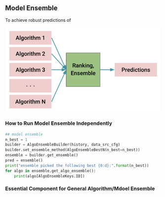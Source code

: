 
## Model Ensemble

To achieve robust predictions of

<div align="center"> <img src="../figures/ensemble.png" width="600"/> </div>

### How to Run Model Ensemble Independently

```python
## model ensemble
n_best = 1
builder = AlgoEnsembleBuilder(history, data_src_cfg)
builder.set_ensemble_method(AlgoEnsembleBestN(n_best=n_best))
ensemble = builder.get_ensemble()
pred = ensemble()
print("ensemble picked the following best {0:d}:".format(n_best))
for algo in ensemble.get_algo_ensemble():
    print(algo[AlgoEnsembleKeys.ID])
```

### Essential Component for General Algorithm/Mdoel Ensemble
